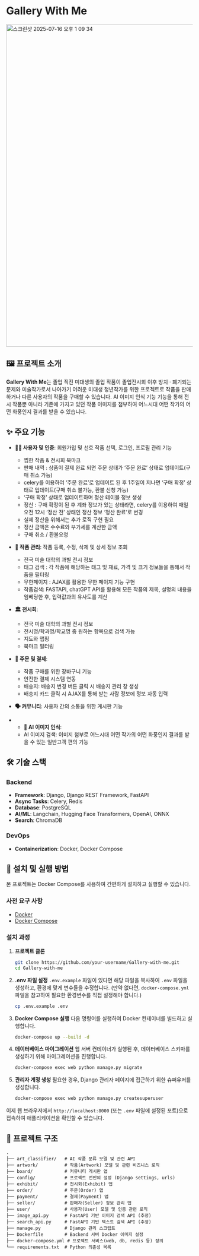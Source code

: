 # Gallery With Me
<img width="1710" height="869" alt="스크린샷 2025-07-16 오후 1 09 34" src="https://github.com/user-attachments/assets/80bcaa69-2051-4dfe-9dc8-f07b77722629" />


## 🖼️ 프로젝트 소개

**Gallery With Me**는 졸업 직전 미대생의 졸업 작품이 졸업전시회 이후 방치 · 폐기되는 문제와 미술작가로서 나아가기 어려운 미대생 청년작가를 위한 프로젝트로 작품을 판매하거나 다른 사용자의 작품을 구매할 수 있습니다. 
AI 이미지 인식 기능 기능을 통해 전시 작품뿐 아니라 기존에 가지고 있던 작품 이미지를 첨부하여 어느시대 어떤 작가의 어떤 화풍인지 결과를 받을 수 있습니다.

## ✨ 주요 기능

*   **👨‍🎨 사용자 및 인증**: 회원가입 및 선호 작품 선택, 로그인, 프로필 관리 기능
    *   찜한 작품 & 전시회 북마크
    *   판매 내역 : 상품이 결제 완료 되면 주문 상태가 ‘주문 완료’ 상태로 업데이트(구매 취소 가능)
    *   celery를 이용하여 ‘주문 완료’로 업데이트 된 후 1주일이 지나면 ‘구매 확정’ 상태로 업데이트(구매 취소 불가능, 환불 신청 가능)
    *   ‘구매 확정’ 상태로 업데이트하며 정산 테이블 정보 생성
    *   정산 : 구매 확정이 된 후 계좌 정보가 있는 상태라면, celery를 이용하여 매일 오전 12시 ‘정산 전’ 상태인 정산 정보 ‘정산 완료’로 변경
    *   실제 정산을 위해서는 추가 로직 구현 필요
    *   정산 금액은 수수료와 부가세를 계산한 금액
    *   구매 취소 / 환불요청


*   **🎨 작품 관리**: 작품 등록, 수정, 삭제 및 상세 정보 조회
    *   전국 미술 대학의 과별 전시 정보
    *   태그 검색 : 각 작품에 해당하는 태그 및 재료, 가격 및 크기 정보들을 통해서 작품을 필터링
    *   무한페이지 : AJAX를 활용한 무한 페이지 기능 구현
    *   작품검색: FASTAPI, chatGPT API를 활용해 모든 작품의 제목, 설명의 내용을 임베딩한 후, 입력값과의 유사도를 계산
    
   
*   **🏛️ 전시회**:
    *   전국 미술 대학의 과별 전시 정보
    *   전시명/학과명/학교명 중 원하는 항목으로 검색 가능
    *   지도와 맵핑
    *   북마크 필터링

*   **🛒 주문 및 결제**:
    *   작품 구매를 위한 장바구니 기능
    *   안전한 결제 시스템 연동
    *   배송지: 배송지 변경 버튼 클릭 시 배송지 관리 창 생성
    *   배송지 카드 클릭 시 AJAX를 통해 받는 사람 정보에 정보 자동 입력
      

*   **🗣️ 커뮤니티**: 사용자 간의 소통을 위한 게시판 기능
*   *   **🤖 AI 이미지 인식**:
    *   AI 이미지 검색: 이미지 첨부로 어느시대 어떤 작가의 어떤 화풍인지 결과를 받을 수 있는 일반고객 편의 기능
  

## 🛠️ 기술 스택

### Backend
- **Framework**: Django, Django REST Framework, FastAPI
- **Async Tasks**: Celery, Redis
- **Database**: PostgreSQL
- **AI/ML**: Langchain, Hugging Face Transformers, OpenAI, ONNX
- **Search**: ChromaDB

### DevOps
- **Containerization**: Docker, Docker Compose

## 🚀 설치 및 실행 방법

본 프로젝트는 Docker Compose를 사용하여 간편하게 설치하고 실행할 수 있습니다.

### 사전 요구 사항
- [Docker](https://www.docker.com/get-started)
- [Docker Compose](https://docs.docker.com/compose/install/)

### 설치 과정
1.  **프로젝트 클론**
    ```bash
    git clone https://github.com/your-username/Gallery-with-me.git
    cd Gallery-with-me
    ```

2.  **.env 파일 설정**
    `.env.example` 파일이 있다면 해당 파일을 복사하여 `.env` 파일을 생성하고, 환경에 맞게 변수들을 수정합니다. (만약 없다면, `docker-compose.yml` 파일을 참고하여 필요한 환경변수를 직접 설정해야 합니다.)

    ```bash
    cp .env.example .env
    ```

3.  **Docker Compose 실행**
    다음 명령어를 실행하여 Docker 컨테이너를 빌드하고 실행합니다.

    ```bash
    docker-compose up --build -d
    ```
    
4.  **데이터베이스 마이그레이션**
    웹 서버 컨테이너가 실행된 후, 데이터베이스 스키마를 생성하기 위해 마이그레이션을 진행합니다.

    ```bash
    docker-compose exec web python manage.py migrate
    ```

5.  **관리자 계정 생성**
    필요한 경우, Django 관리자 페이지에 접근하기 위한 슈퍼유저를 생성합니다.

    ```bash
    docker-compose exec web python manage.py createsuperuser
    ```

이제 웹 브라우저에서 `http://localhost:8000` (또는 `.env` 파일에 설정된 포트)으로 접속하여 애플리케이션을 확인할 수 있습니다.

## 📁 프로젝트 구조

```
.
├── art_classifier/   # AI 작품 분류 모델 및 관련 API
├── artwork/          # 작품(Artwork) 모델 및 관련 비즈니스 로직
├── board/            # 커뮤니티 게시판 앱
├── config/           # 프로젝트 전반의 설정 (Django settings, urls)
├── exhibit/          # 전시회(Exhibit) 앱
├── order/            # 주문(Order) 앱
├── payment/          # 결제(Payment) 앱
├── seller/           # 판매자(Seller) 정보 관리 앱
├── user/             # 사용자(User) 모델 및 인증 관련 로직
├── image_api.py      # FastAPI 기반 이미지 검색 API (추정)
├── search_api.py     # FastAPI 기반 텍스트 검색 API (추정)
├── manage.py         # Django 관리 스크립트
├── Dockerfile        # Backend 서버 Docker 이미지 설정
├── docker-compose.yml # 프로젝트 서비스(web, db, redis 등) 정의
└── requirements.txt  # Python 의존성 목록
```
